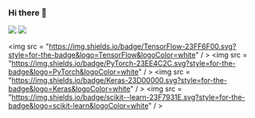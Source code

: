 ### Hi there  👋


<img src="https://capsule-render.vercel.app/api?type=wave&color=auto&height=300&section=header&text=SangKim%20Github&fontSize=90" />


<img src = "https://img.shields.io/badge/python-3670A0?style=for-the-badge&logo=python&logoColor=ffdd54" />

<img src = "https://img.shields.io/badge/TensorFlow-23FF6F00.svg?style=for-the-badge&logo=TensorFlow&logoColor=white" / >
<img src = "https://img.shields.io/badge/PyTorch-23EE4C2C.svg?style=for-the-badge&logo=PyTorch&logoColor=white" / >
<img src = "https://img.shields.io/badge/Keras-23D00000.svg?style=for-the-badge&logo=Keras&logoColor=white" / >
<img src = "https://img.shields.io/badge/scikit--learn-23F7931E.svg?style=for-the-badge&logo=scikit-learn&logoColor=white" / >



<!--
<div align="center">
	<img src="https://img.shields.io/badge/Java-007396?style=flat&logo=Java&logoColor=white" />
	<img src="https://img.shields.io/badge/HTML5-E34F26?style=flat&logo=HTML5&logoColor=white" />
	<img src="https://img.shields.io/badge/CSS3-1572B6?style=flat&logo=CSS3&logoColor=white" />
</div>



- 🌱 I’m currently learning ...



<!--
**kshf59/kshf59** is a ✨ _special_ ✨ repository because its `README.md` (this file) appears on your GitHub profile.

Here are some ideas to get you started:

- 🔭 I’m currently working on ...
- 🌱 I’m currently learning ...
- 👯 I’m looking to collaborate on ...
- 🤔 I’m looking for help with ...
- 💬 Ask me about ...
- 📫 How to reach me: ...
- 😄 Pronouns: ...
- ⚡ Fun fact: ...
-->
